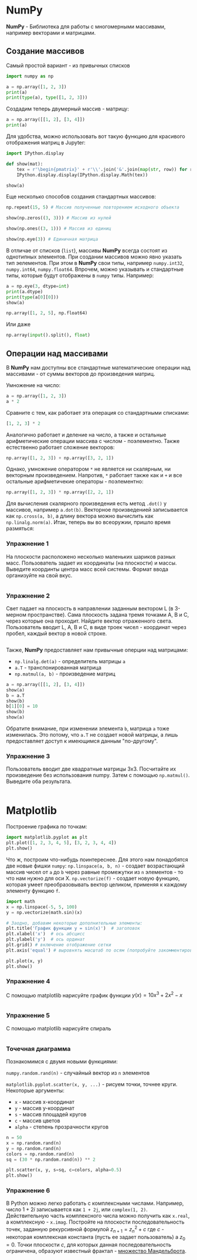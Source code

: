 # NumPy

**NumPy** - Библиотека для работы с многомерными массивами, например векторами и матрицами.

## Создание массивов

Самый простой вариант - из привычных списков


```python
import numpy as np

a = np.array([1, 2, 3])
print(a)
print(type(a), type([1, 2, 3]))
```

Создадим теперь двумерный массив - матрицу:


```python
a = np.array([[1, 2], [3, 4]])
print(a)
```

Для удобства, можно использовать вот такую функцию для красивого отображения матриц в Jupyter:


```python
import IPython.display

def show(mat):
    tex = r'\begin{pmatrix}' + r'\\'.join('&'.join(map(str, row)) for row in mat) + r'\end{pmatrix}'
    IPython.display.display(IPython.display.Math(tex))

show(a)
```

Еще несколько способов создания стандартных массивов:


```python
np.repeat(15, 5) # Массив полученные повторением исходного объекта
```


```python
show(np.zeros((3, 3))) # Массив из нулей
```


```python
show(np.ones((3, 1))) # Массив из единиц
```


```python
show(np.eye(3)) # Единичная матрица
```

В отличае от списков (`list`), массивы **NumPy** всегда состоят из однотипных элементов.
При создании массивов можно явно указать тип эелементов. При этом в **NumPy** свои типы, например `numpy.int32`, `numpy.int64`, `numpy.float64`. Впрочем, можно указывать и стандартные типы, которые будут отображены в `numpy` типы. Например:


```python
a = np.eye(3, dtype=int)
print(a.dtype)
print(type(a[0][0]))
show(a)
```


```python
np.array([1, 2, 5], np.float64)
```

Или даже


```python
np.array(input().split(), float)
```

## Операции над массивами

В **NumPy** нам доступны все стандартные математические операции над массивами - от суммы векторов до произведения матриц.

Умножение на число:


```python
a = np.array([1, 2, 3])
a * 2
```

Сравните с тем, как работает эта операция со стандартными списками:


```python
[1, 2, 3] * 2
```

Аналогично работает и деление на число, а также и остальные арифметические операции массива с числом - поэлементно.
Также естественно работает сложение векторов:


```python
np.array([1, 2, 3]) + np.array([3, 2, 1])
```

Однако, умножение оператором `*` не является ни скалярным, ни векторным произведением. Напротив, `*` работает также как и `+` и все остальные арифметичекие операторы - поэлементно:


```python
np.array([1, 2, 3]) * np.array([2, 2, 1])
```

Для вычисления скалярного произведения есть метод `.dot()` у массивов, например `a.dot(b)`. Векторное произведенией записывается как `np.cross(a, b)`, а длину вектора можно вычислить как `np.linalg.norm(a)`.
Итак, теперь вы во всеоружии, пришло время размяться:

### Упражнение 1

На плоскости расположено несколько маленьких шариков разных масс. Пользователь задает их координаты (на плоскости) и массы. Выведите координты центра масс всей системы. Формат ввода организуйте на свой вкус.


```python

```

### Упражнение 2

Свет падает на плоскость в направлении заданным вектором L (в 3-мерном пространстве). Сама плоскость задана тремя точками A, B и C, через которые она проходит. Найдите вектор отраженного света. Пользователь вводит L, A, B и C, в виде троек чисел - координат через пробел, каждый вектор в новой строке.


```python

```

Также, **NumPy** предоставляет нам привычные оперции над матрицами:
- `np.linalg.det(a)` - определитель матрицы `a`
- `a.T` - транспонированная матрица
- `np.matmul(a, b)` - произведение матриц


```python
a = np.array([[1, 2], [3, 4]])
show(a)
b = a.T
show(b)
b[1][0] = 10
show(b)
show(a)
```

Обратите внимание, при изменении элемента `b`, матрица `a` тоже изменилась. Это потому, что `a.T` не создает новой матрицы, а лишь предоставляет доступ к имеющимся данным "по-другому".

### Упражнение 3

Пользователь вводит две квадратные матрицы 3x3. Посчитайте их произведение без использования numpy. Затем с помощью `np.matmul()`. Выведите оба результата.


```python

```

# Matplotlib

Построение графика по точкам:


```python
import matplotlib.pyplot as plt
plt.plot([1, 2, 3, 4, 5], [3, 2, 3, 4, 4])
plt.show()
```

Что ж, построим что-нибудь поинтереснее. Для этого нам понадобятся две новые фишки `numpy`:
`np.linspace(a, b, n)` - создает возрастающий массив чисел от `a` до `b` через равные промежутки из `n` элементов - то что нам нужно для оси X.
`np.vectorize(f)` - создает новую функцию, которая умеет преобразовывать вектор целиком, применяя к каждому элементу функцию `f`.


```python
import math
x = np.linspace(-5, 5, 100)
y = np.vectorize(math.sin)(x)

# Заодно, добавим некоторые дополнительные элементы:
plt.title('График функции y = sin(x)')  # заголовок
plt.xlabel('x')  # ось абсцисс
plt.ylabel('y')  # ось ординат
plt.grid() # включение отображение сетки
plt.axis('equal') # выровнять масштаб по осям (попробуйте закомментировать)

plt.plot(x, y)
plt.show()
```

### Упражнение 4

С помощью matplotlib нарисуйте график функции $y(x) = 10x^3 + 2x^2 - x$


```python

```

### Упражнение 5
С помощью matplotlib нарисуйте спираль


```python


```

### Точечная диаграмма
Познакомимся с двумя новыми функциями:

`numpy.random.rand(n)` - случайный вектор из `n` элементов

`matplotlib.pyplot.scatter(x, y, ...)` - рисуем точки, точнее круги. Некоторые аргументы:

   - `x` - массив x-координат
   - `y` - массив y-координат
   - `s` - массив площадей кругов
   - `c` - массив цветов
   - `alpha` - степень прозрачности кругов


```python
n = 50
x = np.random.rand(n)
y = np.random.rand(n)
colors = np.random.rand(n)
sq = (30 * np.random.rand(n)) ** 2

plt.scatter(x, y, s=sq, c=colors, alpha=0.5)
plt.show()
```

### Упражнение 6
В Python можно легко работать с комплексными числами. Например, число $1+2i$ записывается как `1 + 2j`, или `complex(1, 2)`. Действительную часть комплексного числа можно получить как `x.real`, а комплексную - `x.imag`. Постройте на плоскости последовательность точек, заданную рекурсивной формулой $z_{n+1} = z_n^2 + c$ где $c$ - некоторая комплексная константа (пусть ее задает пользователь) а $z_0 = 0$. Точки плоскости $c$, для которых данная последовательность ограничена, образуют известный фрактал - [множество Мандельброта](https://ru.wikipedia.org/wiki/%D0%9C%D0%BD%D0%BE%D0%B6%D0%B5%D1%81%D1%82%D0%B2%D0%BE_%D0%9C%D0%B0%D0%BD%D0%B4%D0%B5%D0%BB%D1%8C%D0%B1%D1%80%D0%BE%D1%82%D0%B0).


```python

```
